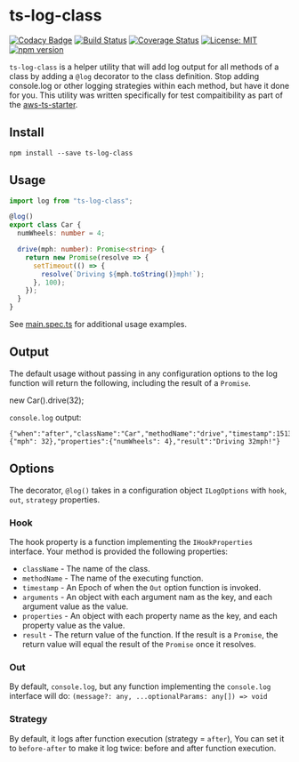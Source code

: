 # ts-log-class

[![Codacy Badge](https://api.codacy.com/project/badge/Grade/ba3c6402e7eb4c248154c8f686a7df4b)](https://www.codacy.com/app/Roustalski/ts-log-class?utm_source=github.com&utm_medium=referral&utm_content=bakerstreet-industries/ts-log-class&utm_campaign=badger)
[![Build Status](https://travis-ci.org/bakerstreet-industries/ts-log-class.svg?branch=master)](https://travis-ci.org/bakerstreet-industries/ts-log-class)
[![Coverage Status](https://coveralls.io/repos/github/bakerstreet-industries/ts-log-class/badge.svg?branch=master)](https://coveralls.io/github/bakerstreet-industries/ts-log-class?branch=master)
[![License: MIT](https://img.shields.io/badge/License-MIT-brightgreen.svg)](https://opensource.org/licenses/MIT)
[![npm version](https://badge.fury.io/js/ts-log-class.svg)](https://badge.fury.io/js/ts-log-class)


`ts-log-class` is a helper utility that will add log output for all methods of a class by adding a `@log` decorator to the class definition. Stop adding console.log or other logging strategies within each method, but have it done for you. This utility was written specifically for test compaitibility as part of the [aws-ts-starter](https://github.com/bakerstreet-industries/aws-ts-starter).


## Install

`npm install --save ts-log-class`

## Usage

```ts
import log from "ts-log-class";

@log()
export class Car {
  numWheels: number = 4;

  drive(mph: number): Promise<string> {
    return new Promise(resolve => {
      setTimeout(() => {
        resolve(`Driving ${mph.toString()}mph!`);
      }, 100);
    });
  }
}
```


See [main.spec.ts](https://github.com/bakerstreet-industries/ts-log-class/blob/master/tests/main.spec.ts) for additional usage examples.


## Output

The default usage without passing in any configuration options to the log function will return the following, including the result of a `Promise`.

new Car().drive(32);

`console.log` output:
```
{"when":"after","className":"Car","methodName":"drive","timestamp":1513536484430,"arguments":{"mph": 32},"properties":{"numWheels": 4},"result":"Driving 32mph!"}
```

## Options

The decorator, `@log()` takes in a configuration object `ILogOptions` with `hook`, `out`, `strategy` properties.

### Hook

The hook property is a function implementing the `IHookProperties` interface. Your method is provided the following properties:
* `className` - The name of the class.
* `methodName` - The name of the executing function.
* `timestamp` - An Epoch of when the `Out` option function is invoked.
* `arguments` - An object with each argument nam as the key, and each argument value as the value.
* `properties` - An object with each property name as the key, and each property value as the value.
* `result` - The return value of the function. If the result is a `Promise`, the return value will equal the result of the `Promise` once it resolves.

### Out

By default, `console.log`, but any function implementing the `console.log` interface will do: `(message?: any, ...optionalParams: any[]) => void`

### Strategy

By default, it logs after function execution (strategy = `after`), You can set it to `before-after` to make it log twice: before and after function execution.
